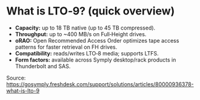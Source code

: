 # What is LTO‑9? (quick overview)

- **Capacity:** up to 18 TB native (up to 45 TB compressed).  
- **Throughput:** up to ~400 MB/s on Full‑Height drives.  
- **oRAO:** Open Recommended Access Order optimizes tape access patterns for faster retrieval on FH drives.  
- **Compatibility:** reads/writes LTO‑8 media; supports LTFS.  
- **Form factors:** available across Symply desktop/rack products in Thunderbolt and SAS.

Source: https://gosymply.freshdesk.com/support/solutions/articles/80000936378-what-is-lto-9
